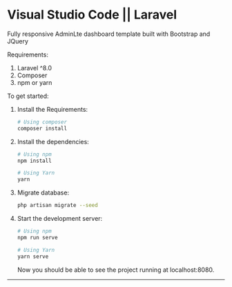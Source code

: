 # Visual Studio Code || Laravel

Fully responsive AdminLte dashboard template built with Bootstrap and JQuery

Requirements:
1. Laravel ^8.0
2. Composer
3. npm or yarn


To get started:

1. Install the Requirements:

   ```bash
   # Using composer
   composer install
   ```

2. Install the dependencies:

   ```bash
   # Using npm
   npm install

   # Using Yarn
   yarn 
   ```

3. Migrate database:

   ```bash
   php artisan migrate --seed
   ```

4. Start the development server:

   ```bash
   # Using npm
   npm run serve

   # Using Yarn
   yarn serve
   ```

   Now you should be able to see the project running at localhost:8080.

---
